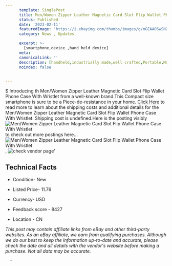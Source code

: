 ```yaml
---
      template: SinglePost
      title: Men/Women Zipper Leather Magnetic Card Slot Flip Wallet Phone Case With Wristlet
      status: Published
      date: '2023-02-11'
      featuredImage: 'https://i.ebayimg.com/thumbs/images/g/mGEAAOSwSNZjfD-A/s-l225.jpg'
      category: News , Updates

      excerpt: >-
        [smartphone,device ,hand held device]
      meta:
      canonicalLink: ''
      description: [handheld,industrially made,well crafted,Portable,Mobile,Compact,Convenient,Lightweight,Maneuverable,Man-portable,Miniature,Carriable,Hand-held,Light,Holdable,Transportable,Mobile device,Pocket-sized,On-the-go,Wireless,Cordless,Compact size,Convenient size, smartphone,device ,hand held device]
      noindex: false
      

---
```

$
      Introducing th Men/Women Zipper Leather Magnetic Card Slot Flip Wallet Phone Case With Wristlet from a well-known brand.This Compact size smartphone is sure to be a Piece-de-resistance in your home. [Click Here](https://www.ebay.com/itm/325434048488?hash=item4bc5617fe8%3Ag%3AmGEAAOSwSNZjfD-A&mkevt=1&mkcid=1&mkrid=711-53200-19255-0&campid=%253CePNCampaignId%253E&customid=%253CreferenceId%253E&toolid=10049) to read more to learn about the shipping costs and additional details for the Men/Women Zipper Leather Magnetic Card Slot Flip Wallet Phone Case With Wristlet. Shipping cost is undefined.Here is the posting visibly ![Men/Women Zipper Leather Magnetic Card Slot Flip Wallet Phone Case With Wristlet](https://i.ebayimg.com/thumbs/images/g/mGEAAOSwSNZjfD-A/s-l225.jpg) to check out more postings here... ![Men/Women Zipper Leather Magnetic Card Slot Flip Wallet Phone Case With Wristlet](https://i.ebayimg.com/images/g/mGEAAOSwSNZjfD-A/s-l500.jpg), ![check vendor page](https://origin-galleryplus.ebayimg.com/ws/web/325434048488_2_0_1/225x225.jpg,https://origin-galleryplus.ebayimg.com/ws/web/325434048488_3_0_1/225x225.jpg,https://origin-galleryplus.ebayimg.com/ws/web/325434048488_4_0_1/225x225.jpg,https://origin-galleryplus.ebayimg.com/ws/web/325434048488_5_0_1/225x225.jpg,https://origin-galleryplus.ebayimg.com/ws/web/325434048488_6_0_1/225x225.jpg)'

      

 ## Technical Facts 



     
      

 - Condition- New 


      

 - Listed Price- 11.76 


      

 - Currency- USD 


      

 - Feedback score - 8427 


      

 - Location - CN 


      
      

 *_This post may contain affiliate links from eBay and other third-party websites. As an eBay affiliate, we earn from qualifying purchases. Although we do our best to keep the information up-to-date and accurate, please check the date and all details with the vendor's website before making a purchase. Not all data may be accurate._*




      -
